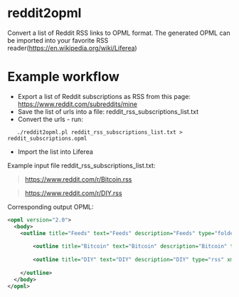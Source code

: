 # reddit2opml
Convert a list of Reddit RSS links to OPML format. The generated OPML can be imported into your favorite RSS reader(https://en.wikipedia.org/wiki/Liferea)

# Example workflow
* Export a list of Reddit subscriptions as RSS from this page: https://www.reddit.com/subreddits/mine
* Save the list of urls into a file: reddit_rss_subscriptions_list.txt
* Convert the urls - run:
``` shell
   ./reddit2opml.pl reddit_rss_subscriptions_list.txt > reddit_subscriptions.opml
```
* Import the list into Liferea

Example input file reddit_rss_subscriptions_list.txt:

> https://www.reddit.com/r/Bitcoin.rss

> https://www.reddit.com/r/DIY.rss

Corresponding output OPML:

```xml
<opml version="2.0">
  <body>
    <outline title="Feeds" text="Feeds" description="Feeds" type="folder">
    
	    <outline title="Bitcoin" text="Bitcoin" description="Bitcoin" type="rss" xmlUrl="https://www.reddit.com/r/Bitcoin.rss" htmlUrl="https://www.reddit.com/r/Bitcoin"/> 
	    
	    <outline title="DIY" text="DIY" description="DIY" type="rss" xmlUrl="https://www.reddit.com/r/DIY.rss" htmlUrl="https://www.reddit.com/r/DIY"/> 
	    
    </outline>
  </body>
</opml>
```
